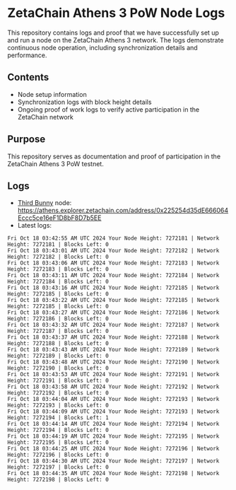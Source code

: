 # ZetaChain Athens 3 PoW Node Logs
This repository contains logs and proof that we have successfully set up and run a node on the ZetaChain Athens 3 network. The logs demonstrate continuous node operation, including synchronization details and performance.

## Contents
- Node setup information
- Synchronization logs with block height details
- Ongoing proof of work logs to verify active participation in the ZetaChain network

## Purpose
This repository serves as documentation and proof of participation in the ZetaChain Athens 3 PoW testnet.

## Logs

- [Third Bunny](https://thirdbunny.xyz/) node: https://athens.explorer.zetachain.com/address/0x225254d35dE666064Eccc5ce16eF1D8bF8D7b5EE
- Latest logs:
```
Fri Oct 18 03:42:55 AM UTC 2024 Your Node Height: 7272181 | Network Height: 7272181 | Blocks Left: 0
Fri Oct 18 03:43:01 AM UTC 2024 Your Node Height: 7272182 | Network Height: 7272182 | Blocks Left: 0
Fri Oct 18 03:43:06 AM UTC 2024 Your Node Height: 7272183 | Network Height: 7272183 | Blocks Left: 0
Fri Oct 18 03:43:11 AM UTC 2024 Your Node Height: 7272184 | Network Height: 7272184 | Blocks Left: 0
Fri Oct 18 03:43:16 AM UTC 2024 Your Node Height: 7272185 | Network Height: 7272185 | Blocks Left: 0
Fri Oct 18 03:43:22 AM UTC 2024 Your Node Height: 7272185 | Network Height: 7272185 | Blocks Left: 0
Fri Oct 18 03:43:27 AM UTC 2024 Your Node Height: 7272186 | Network Height: 7272186 | Blocks Left: 0
Fri Oct 18 03:43:32 AM UTC 2024 Your Node Height: 7272187 | Network Height: 7272187 | Blocks Left: 0
Fri Oct 18 03:43:37 AM UTC 2024 Your Node Height: 7272188 | Network Height: 7272188 | Blocks Left: 0
Fri Oct 18 03:43:43 AM UTC 2024 Your Node Height: 7272189 | Network Height: 7272189 | Blocks Left: 0
Fri Oct 18 03:43:48 AM UTC 2024 Your Node Height: 7272190 | Network Height: 7272190 | Blocks Left: 0
Fri Oct 18 03:43:53 AM UTC 2024 Your Node Height: 7272191 | Network Height: 7272191 | Blocks Left: 0
Fri Oct 18 03:43:58 AM UTC 2024 Your Node Height: 7272192 | Network Height: 7272192 | Blocks Left: 0
Fri Oct 18 03:44:04 AM UTC 2024 Your Node Height: 7272193 | Network Height: 7272193 | Blocks Left: 0
Fri Oct 18 03:44:09 AM UTC 2024 Your Node Height: 7272193 | Network Height: 7272194 | Blocks Left: 1
Fri Oct 18 03:44:14 AM UTC 2024 Your Node Height: 7272194 | Network Height: 7272194 | Blocks Left: 0
Fri Oct 18 03:44:19 AM UTC 2024 Your Node Height: 7272195 | Network Height: 7272195 | Blocks Left: 0
Fri Oct 18 03:44:25 AM UTC 2024 Your Node Height: 7272196 | Network Height: 7272196 | Blocks Left: 0
Fri Oct 18 03:44:30 AM UTC 2024 Your Node Height: 7272197 | Network Height: 7272197 | Blocks Left: 0
Fri Oct 18 03:44:35 AM UTC 2024 Your Node Height: 7272198 | Network Height: 7272198 | Blocks Left: 0
```

